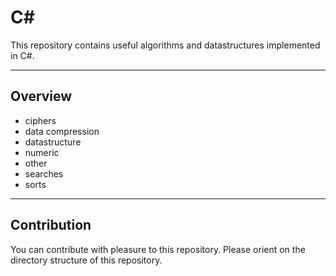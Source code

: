 # C#  

This repository contains useful algorithms and datastructures implemented in C#.  

---

## Overview  

* ciphers  
* data compression  
* datastructure  
* numeric  
* other  
* searches  
* sorts  

---

## Contribution  

You can contribute with pleasure to this repository. Please orient on the directory structure of this repository.  

